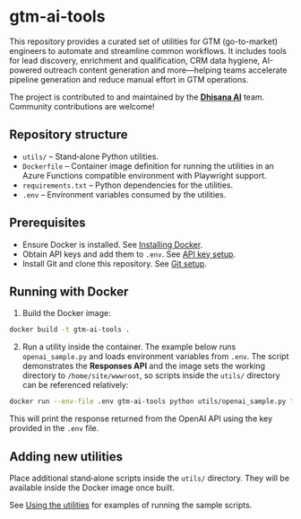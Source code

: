 # gtm-ai-tools

This repository provides a curated set of utilities for GTM (go-to-market) engineers to automate and streamline common workflows. It includes tools for lead discovery, enrichment and qualification, CRM data hygiene, AI-powered outreach content generation and more—helping teams accelerate pipeline generation and reduce manual effort in GTM operations.

The project is contributed to and maintained by the **[Dhisana AI](https://www.dhisana.ai)** team. Community contributions are welcome!

## Repository structure

- `utils/` – Stand‑alone Python utilities.
- `Dockerfile` – Container image definition for running the utilities in an Azure Functions compatible environment with Playwright support.
- `requirements.txt` – Python dependencies for the utilities.
- `.env` – Environment variables consumed by the utilities.

## Prerequisites

- Ensure Docker is installed. See [Installing Docker](docs/install_docker.md).
- Obtain API keys and add them to `.env`. See [API key setup](docs/api_keys.md).
- Install Git and clone this repository. See [Git setup](docs/doc.md).


## Running with Docker

1. Build the Docker image:

```bash
docker build -t gtm-ai-tools .
```

2. Run a utility inside the container. The example below runs `openai_sample.py` and loads environment variables from `.env`. The script demonstrates the **Responses API** and the image sets the working directory to `/home/site/wwwroot`, so scripts inside the `utils/` directory can be referenced relatively:

```bash
docker run --env-file .env gtm-ai-tools python utils/openai_sample.py "Hello!"
```

This will print the response returned from the OpenAI API using the key provided in the `.env` file.

## Adding new utilities

Place additional stand‑alone scripts inside the `utils/` directory. They will be available inside the Docker image once built.

See [Using the utilities](docs/utils_usage.md) for examples of running the sample scripts.
